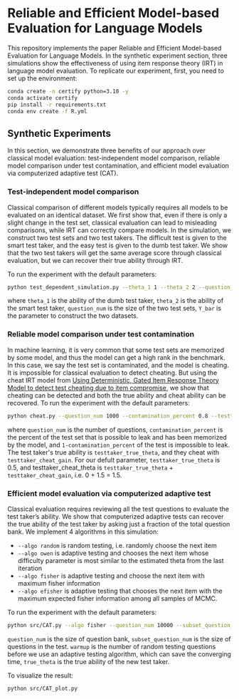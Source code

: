 # Reliable and Efficient Model-based Evaluation for Language Models

This repository implements the paper Reliable and Efficient Model-based Evaluation for Language Models. In the synthetic experiment section, three simulations show the effectiveness of using item response theory (IRT) in language model evaluation. To replicate our experiment, first, you need to set up the environment:
```bash
conda create -n certify python=3.10 -y
conda activate certify
pip install -r requirements.txt
conda env create -f R.yml
```

## Synthetic Experiments
In this section, we demonstrate three benefits of our approach over classical model evaluation: test-independent model comparison, reliable model comparison under test contamination, and efficient model evaluation via computerized adaptive test (CAT). 

### Test-independent model comparison
Classical comparison of different models typically requires all models to be evaluated on an identical dataset. We first show that, even if there is only a slight change in the test set, classical evaluation can lead to misleading comparisons, while IRT can correctly compare models. In the simulation, we construct two test sets and two test takers. The difficult test is given to the smart test taker, and the easy test is given to the dumb test taker. We show that the two test takers will get the same average score through classical evaluation, but we can recover their true ability through IRT. 

To run the experiment with the default parameters:
```bash
python test_dependent_simulation.py --theta_1 1 --theta_2 2 --question_num 1000 --Y_bar 0.7
```
where `theta_1` is the ability of the dumb test taker, `theta_2` is the ability of the smart test taker, `question_num` is the size of the two test sets, `Y_bar` is the parameter to construct the two datasets.

### Reliable model comparison under test contamination
In machine learning, it is very common that some test sets are memorized by some model, and thus the model can get a high rank in the benchmark. In this case, we say the test set is contaminated, and the model is cheating. It is impossible for classical evaluation to detect cheating. But using the cheat IRT model from [Using Deterministic, Gated Item Response Theory Model to detect test cheating due to item compromise](https://pubmed.ncbi.nlm.nih.gov/25106396/), we show that cheating can be detected and both the true ability and cheat ability can be recovered.
To run the experiment with the default parameters:
```bash
python cheat.py --question_num 1000 --contamination_percent 0.8 --testtaker_true_theta 0 --testtaker_cheat_gain 1.5
```
where `question_num` is the number of questions, `contamination_percent` is the percent of the test set that is possible to leak and has been memorized by the model, and `1-contamination_percent` of the test is impossible to leak. The test taker's true ability is `testtaker_true_theta`, and they cheat with `testtaker_cheat_gain`. For our defult parameter, `testtaker_true_theta` is 0.5, and testtaker_cheat_theta is `testtaker_true_theta` + `testtaker_cheat_gain`, i.e. 0 + 1.5  = 1.5. 

### Efficient model evaluation via computerized adaptive test
Classical evaluation requires reviewing all the test questions to evaluate the test taker’s ability. We show that computerized adaptive tests can recover the true ability of the test taker by asking just a fraction of the total question bank. We implement 4 algorithms in this simulation: 
- `--algo random` is random testing, i.e. randomly choose the next item
- `--algo owen` is adaptive testing and chooses the next item whose difficulty parameter is most similar to the estimated theta from the last iteration
- `--algo fisher` is adaptive testing and choose the next item with maximum fisher information
- `--algo efisher` is adaptive testing that chooses the next item with the maximum expected fisher information among all samples of MCMC.

To run the experiment with the default parameters:
```bash
python src/CAT.py --algo fisher --question_num 10000 --subset_question_num 50 --warmup 0 --true_theta 0
```
`question_num` is the size of question bank, `subset_question_num` is the size of questions in the test. `warmup` is the number of random testing questions before we use an adaptive testing algorithm, which can save the converging time, `true_theta` is the true ability of the new test taker. 

To visualize the result:
```bash
python src/CAT_plot.py
```

